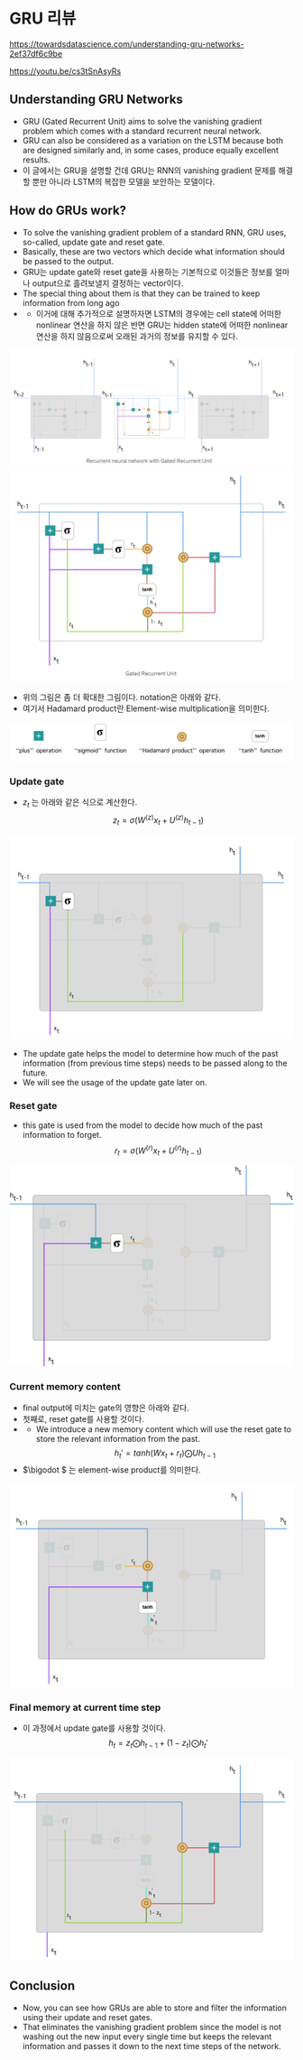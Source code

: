 # GRU 리뷰
https://towardsdatascience.com/understanding-gru-networks-2ef37df6c9be

https://youtu.be/cs3tSnAsyRs

## Understanding GRU Networks
- GRU (Gated Recurrent Unit) aims to solve the vanishing gradient problem which comes with a standard recurrent neural network.
- GRU can also be considered as a variation on the LSTM because both are designed similarly and, in some cases, produce equally excellent results.
- 이 글에서는 GRU을 설명할 건데 GRU는 RNN의 vanishing gradient 문제를 해결할 뿐만 아니라 LSTM의 복잡한 모델을 보안하는 모델이다.

## How do GRUs work?
- To solve the vanishing gradient problem of a standard RNN, GRU uses, so-called, update gate and reset gate.
- Basically, these are two vectors which decide what information should be passed to the output.
- GRU는 update gate와 reset gate을 사용하는 기본적으로 이것들은 정보를 얼마나 output으로 흘려보낼지 결정하는 vector이다.
- The special thing about them is that they can be trained to keep information from long ago
- - 이거에 대해 추가적으로 설명하자면 LSTM의 경우에는 cell state에 어떠한 nonlinear 연산을 하지 않은 반면 GRU는 hidden state에 어떠한 nonlinear 연산을 하지 않음으로써 오래된 과거의 정보를 유지할 수 있다.   

<img src="./img/04_GRU.PNG">  

<img src="./img/05_GRU.PNG">  

- 위의 그림은 좀 더 확대한 그림이다. notation은 아래와 같다.  
- 여기서 Hadamard product란 Element-wise multiplication을 의미한다.
<img src="./img/06_GRU.PNG">  

### Update gate
- $z_t$ 는 아래와 같은 식으로 계산한다.
$$ z_t = \sigma (W^{(z)}x_t + U^{(z)}h_{t-1})$$
<img src="./img/07_GRU.PNG">  

- The update gate helps the model to determine how much of the past information (from previous time steps) needs to be passed along to the future.
- We will see the usage of the update gate later on.

### Reset gate
- this gate is used from the model to decide how much of the past information to forget.
$$ r_t = \sigma(W^{(r)}x_t + U^{(r)}h_{t-1}) $$
<img src="./img/08_GRU.PNG">  

### Current memory content
- final output에 미치는 gate의 영향은 아래와 같다.
- 첫째로, reset gate를 사용할 것이다.
- - We introduce a new memory content which will use the reset gate to store the relevant information from the past.
$$ h_t' = tanh(Wx_t + r_t ) \bigodot U h_{t-1} $$
- $\bigodot $ 는 element-wise product를 의미한다.  
<img src="./img/09_GRU.PNG">  

### Final memory at current time step
- 이 과정에서 update gate를 사용할 것이다.
$$ h_t = z_t \bigodot h_{t-1} + (1 - z_t) \bigodot h_t'$$
<img src="./img/10_GRU.PNG">  

## Conclusion
- Now, you can see how GRUs are able to store and filter the information using their update and reset gates.
- That eliminates the vanishing gradient problem since the model is not washing out the new input every single time but keeps the relevant information and passes it down to the next time steps of the network.